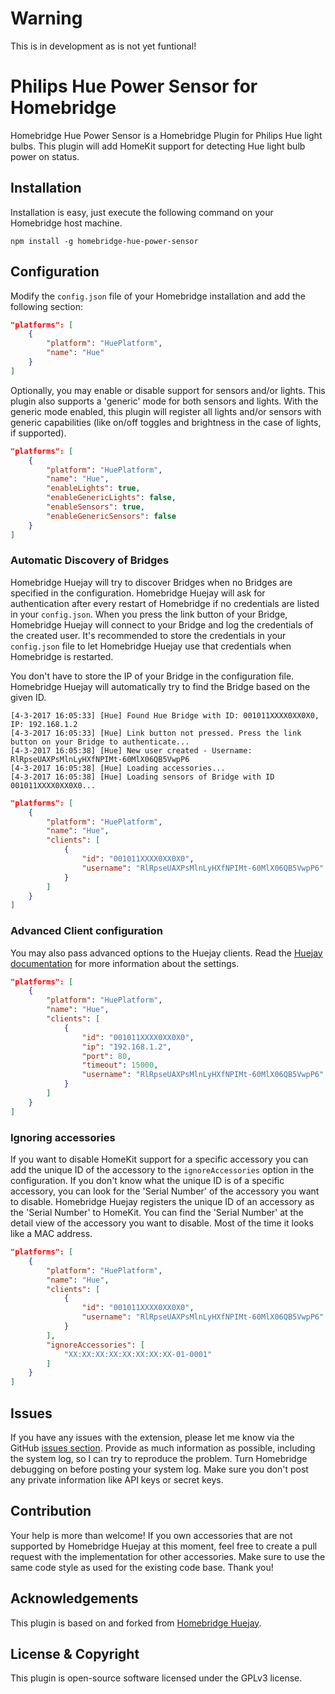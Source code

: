 # Warning

This is in development as is not yet funtional!

# Philips Hue Power Sensor for Homebridge

Homebridge Hue Power Sensor is a Homebridge Plugin for Philips Hue light bulbs. This plugin will add HomeKit support for detecting Hue light bulb power on status.

## Installation
Installation is easy, just execute the following command on your Homebridge host machine.

```
npm install -g homebridge-hue-power-sensor
```

## Configuration
Modify the `config.json` file of your Homebridge installation and add the following section:

```json
"platforms": [
    {
        "platform": "HuePlatform",
        "name": "Hue"
    }
]
```

Optionally, you may enable or disable support for sensors and/or lights. This plugin also supports a 'generic' mode for both sensors and lights. With the generic mode enabled, this plugin will register all lights and/or sensors with generic capabilities (like on/off toggles and brightness in the case of lights, if supported).

```json
"platforms": [
    {
        "platform": "HuePlatform",
        "name": "Hue",
        "enableLights": true,
        "enableGenericLights": false,
        "enableSensors": true,
        "enableGenericSensors": false
    }
]
```

### Automatic Discovery of Bridges
Homebridge Huejay will try to discover Bridges when no Bridges are specified in the configuration. Homebridge Huejay will ask for authentication after every restart of Homebridge if no credentials are listed in your `config.json`. When you press the link button of your Bridge, Homebridge Huejay will connect to your Bridge and log the credentials of the created user. It's recommended to store the credentials in your `config.json` file to let Homebridge Huejay use that credentials when Homebridge is restarted.

You don't have to store the IP of your Bridge in the configuration file. Homebridge Huejay will automatically try to find the Bridge based on the given ID.

```
[4-3-2017 16:05:33] [Hue] Found Hue Bridge with ID: 001011XXXX0XX0X0, IP: 192.168.1.2
[4-3-2017 16:05:33] [Hue] Link button not pressed. Press the link button on your Bridge to authenticate...
[4-3-2017 16:05:38] [Hue] New user created - Username: RlRpseUAXPsMlnLyHXfNPIMt-60MlX06QB5VwpP6
[4-3-2017 16:05:38] [Hue] Loading accessories...
[4-3-2017 16:05:38] [Hue] Loading sensors of Bridge with ID 001011XXXX0XX0X0...
```


```json
"platforms": [
    {
        "platform": "HuePlatform",
        "name": "Hue",
        "clients": [
            {
                "id": "001011XXXX0XX0X0",
                "username": "RlRpseUAXPsMlnLyHXfNPIMt-60MlX06QB5VwpP6"
            }
        ]
    }
]
```

### Advanced Client configuration
You may also pass advanced options to the Huejay clients. Read the [Huejay documentation](https://github.com/sqmk/huejay#client-usage) for more information about the settings.


```json
"platforms": [
    {
        "platform": "HuePlatform",
        "name": "Hue",
        "clients": [
            {
                "id": "001011XXXX0XX0X0",
                "ip": "192.168.1.2",
                "port": 80,
                "timeout": 15000,
                "username": "RlRpseUAXPsMlnLyHXfNPIMt-60MlX06QB5VwpP6"
            }
        ]
    }
]
```

### Ignoring accessories
If you want to disable HomeKit support for a specific accessory you can add the unique ID of the accessory to the `ignoreAccessories` option in the configuration. If you don't know what the unique ID is of a specific accessory, you can look for the 'Serial Number' of the accessory you want to disable. Homebridge Huejay registers the unique ID of an accessory as the 'Serial Number' to HomeKit. You can find the 'Serial Number' at the detail view of the accessory you want to disable. Most of the time it looks like a MAC address.

```json
"platforms": [
    {
        "platform": "HuePlatform",
        "name": "Hue",
        "clients": [
            {
                "id": "001011XXXX0XX0X0",
                "username": "RlRpseUAXPsMlnLyHXfNPIMt-60MlX06QB5VwpP6"
            }
        ],
        "ignoreAccessories": [
            "XX:XX:XX:XX:XX:XX:XX:XX-01-0001"
        ]
    }
]
```

## Issues
If you have any issues with the extension, please let me know via the GitHub [issues section](https://github.com/peterot/homebridge-hue-power-sensor/issues). Provide as much information as possible, including the system log, so I can try to reproduce the problem. Turn Homebridge debugging on before posting your system log. Make sure you don't post any private information like API keys or secret keys.

## Contribution
Your help is more than welcome! If you own accessories that are not supported by Homebridge Huejay at this moment, feel free to create a pull request with the implementation for other accessories. Make sure to use the same code style as used for the existing code base. Thank you!

## Acknowledgements 
This plugin is based on and forked from [Homebridge Huejay](https://github.com/raymondelooff/homebridge-huejay/).

## License & Copyright
This plugin is open-source software licensed under the GPLv3 license.
